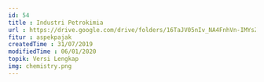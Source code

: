 ```yaml
---
id: 54
title : Industri Petrokimia
url : https://drive.google.com/drive/folders/16TaJV05nIv_NA4FnhVn-IMYsZm1q4D3K?usp=sharing
fitur : aspekpajak
createdTime : 31/07/2019
modifiedTime : 06/01/2020
topik: Versi Lengkap
img: chemistry.png
---
```

